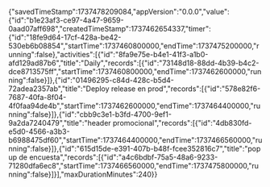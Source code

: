 {"savedTimeStamp":1737478209084,"appVersion":"0.0.0","value":{"id":"b1e23af3-ce97-4a47-9659-0aad07aff698","createdTimeStamp":1737462654337,"timer":{"id":"18fe9d64-17cf-428a-be42-530eb6b08854","startTime":1737460800000,"endTime":1737475200000,"running":false},"activities":[{"id":"8fa9e75e-b4e1-41f3-a1b0-afd129ad87b6","title":"Daily","records":[{"id":"73148d18-88dd-4b39-b4c2-dce8713575ff","startTime":1737460800000,"endTime":1737462600000,"running":false}]},{"id":"01496295-c84d-428c-b5d4-72adea2357ab","title":"Deploy release en prod","records":[{"id":"578e82f6-7687-40fa-8f04-4f0faa94de4b","startTime":1737462600000,"endTime":1737464400000,"running":false}]},{"id":"cbb9c3e1-b3fd-4700-9ef1-9a2da7240479","title":"header promocional","records":[{"id":"4db830fd-e5d0-4566-a3b3-b6988475df60","startTime":1737464400000,"endTime":1737466560000,"running":false}]},{"id":"615d15de-e391-407b-b48f-fcee352816c7","title":"pop up de encuesta","records":[{"id":"a4c6bdbf-75a5-48a6-9233-71280dfa6ec8","startTime":1737466560000,"endTime":1737475800000,"running":false}]}],"maxDurationMinutes":240}}